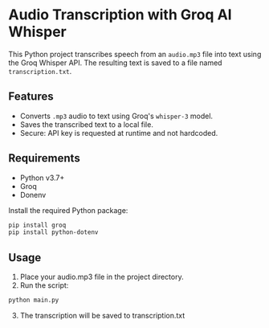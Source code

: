 # Audio Transcription with Groq AI Whisper

This Python project transcribes speech from an `audio.mp3` file into text using the Groq Whisper API. The resulting text is saved to a file named `transcription.txt`.

## Features

- Converts `.mp3` audio to text using Groq's `whisper-3` model.
- Saves the transcribed text to a local file.
- Secure: API key is requested at runtime and not hardcoded.

## Requirements

- Python v3.7+
- Groq
- Donenv

Install the required Python package:

```bash
pip install groq
pip install python-dotenv
```
## Usage
1. Place your audio.mp3 file in the project directory.
2. Run the script:
```bash
python main.py
```
3. The transcription will be saved to transcription.txt
